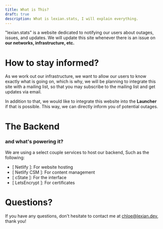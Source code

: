 ```yaml
---
title: What is This?
draft: true
description: What is lexian.stats, I will explain everything.
---
```

"lexian.stats" is a website dedicated to notifying our users about outages, issues, and updates. We will update this site whenever there is an issue on <b>our networks, infrastructure, etc.</b>

# How to stay informed?
As we work out our infrastructure, we want to allow our users to know exactly what is going on, which is why, we will be planning to integrate this site with a mailing list, so that you may subscribe to the mailing list and get updates via email.

In addition to that, we would like to integrate this website into the <b>Launcher</b> if that is possible. This way, we can directly inform you of potential outages.

# The Backend
### and what's powering it?
We are using a select couple services to host our backend, Such as the following:
- [ Netlify ]: For website hosting
- [ Netlify CSM ]: For content management
- [ cState ]: For the interface
- [ LetsEncrypt ]: For certificates

# Questions?
If you have any questions, don't hesitate to contact me at chloe@lexian.dev, thank you!